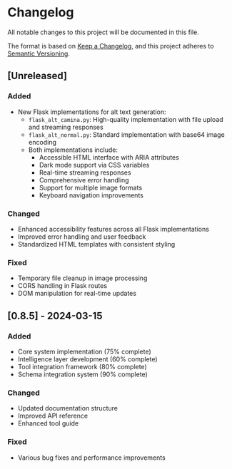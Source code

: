 # Changelog

All notable changes to this project will be documented in this file.

The format is based on [Keep a Changelog](https://keepachangelog.com/en/1.0.0/),
and this project adheres to [Semantic Versioning](https://semver.org/spec/v2.0.0.html).

## [Unreleased]

### Added
- New Flask implementations for alt text generation:
  - `flask_alt_camina.py`: High-quality implementation with file upload and streaming responses
  - `flask_alt_normal.py`: Standard implementation with base64 image encoding
  - Both implementations include:
    - Accessible HTML interface with ARIA attributes
    - Dark mode support via CSS variables
    - Real-time streaming responses
    - Comprehensive error handling
    - Support for multiple image formats
    - Keyboard navigation improvements

### Changed
- Enhanced accessibility features across all Flask implementations
- Improved error handling and user feedback
- Standardized HTML templates with consistent styling

### Fixed
- Temporary file cleanup in image processing
- CORS handling in Flask routes
- DOM manipulation for real-time updates

## [0.8.5] - 2024-03-15

### Added
- Core system implementation (75% complete)
- Intelligence layer development (60% complete)
- Tool integration framework (80% complete)
- Schema integration system (90% complete)

### Changed
- Updated documentation structure
- Improved API reference
- Enhanced tool guide

### Fixed
- Various bug fixes and performance improvements 